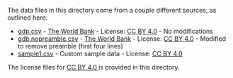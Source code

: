 The data files in this directory come from a couple different sources, as outlined here:

* [gdp.csv](https://data.worldbank.org/indicator/NY.GDP.MKTP.CD) - [The World Bank](https://data.worldbank.org) - License: [CC BY 4.0](https://creativecommons.org/licenses/by/4.0/) - No modifications
* [gdb.nopreamble.csv](https://data.worldbank.org/indicator/NY.GDP.MKTP.CD) - [The World Bank](https://data.worldbank.org) - License: [CC BY 4.0](https://creativecommons.org/licenses/by/4.0/) - Modified to remove preamble (first four lines)
* [sample1.csv](https://gist.github.com/jblondin/9e06a2c8e8d6c25a24034c52b4ce103a) - Custom sample data - License: [CC BY 4.0](https://creativecommons.org/licenses/by/4.0/)

The license files for [CC BY 4.0 ](https://creativecommons.org/licenses/by/4.0/) is provided in this directory.
